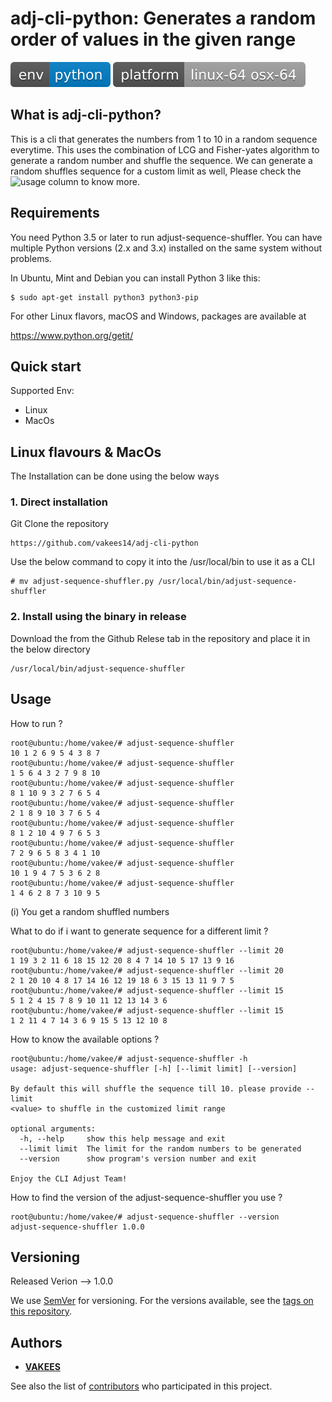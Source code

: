 adj-cli-python: Generates a random order of values in the given range
=======================================

![env](/badges/env.svg)
![platform](/badges/platform.svg)

What is adj-cli-python?
-------------
This is a cli that generates the numbers from 1 to 10 in a random sequence everytime.
This uses the combination of LCG and Fisher-yates algorithm to generate a random number and shuffle the sequence.
We can generate a random shuffles sequence for a custom limit as well, Please check the ![usage](Usage) column
to know more.


Requirements
------------

You need Python 3.5 or later to run adjust-sequence-shuffler.  You can have multiple Python
versions (2.x and 3.x) installed on the same system without problems.

In Ubuntu, Mint and Debian you can install Python 3 like this:

    $ sudo apt-get install python3 python3-pip

For other Linux flavors, macOS and Windows, packages are available at

  https://www.python.org/getit/


Quick start
-----------

Supported Env:

- Linux
- MacOs

## Linux flavours & MacOs

The Installation can be done using the below ways

### 1. Direct installation

Git Clone the repository
```
https://github.com/vakees14/adj-cli-python
```

Use the below command to copy it into the /usr/local/bin to use it as a CLI
```
# mv adjust-sequence-shuffler.py /usr/local/bin/adjust-sequence-shuffler
```

### 2. Install using the binary in release

Download the from the Github Relese tab in the repository and place it in the below directory

```
/usr/local/bin/adjust-sequence-shuffler
```


Usage
-----

How to run ?
```
root@ubuntu:/home/vakee/# adjust-sequence-shuffler
10 1 2 6 9 5 4 3 8 7
root@ubuntu:/home/vakee/# adjust-sequence-shuffler
1 5 6 4 3 2 7 9 8 10
root@ubuntu:/home/vakee/# adjust-sequence-shuffler
8 1 10 9 3 2 7 6 5 4
root@ubuntu:/home/vakee/# adjust-sequence-shuffler
2 1 8 9 10 3 7 6 5 4
root@ubuntu:/home/vakee/# adjust-sequence-shuffler
8 1 2 10 4 9 7 6 5 3
root@ubuntu:/home/vakee/# adjust-sequence-shuffler
7 2 9 6 5 8 3 4 1 10
root@ubuntu:/home/vakee/# adjust-sequence-shuffler
10 1 9 4 7 5 3 6 2 8
root@ubuntu:/home/vakee/# adjust-sequence-shuffler
1 4 6 2 8 7 3 10 9 5

```
(i) You get a random shuffled numbers

What to do if i want to generate sequence for a different limit ?
```
root@ubuntu:/home/vakee/# adjust-sequence-shuffler --limit 20
1 19 3 2 11 6 18 15 12 20 8 4 7 14 10 5 17 13 9 16
root@ubuntu:/home/vakee/# adjust-sequence-shuffler --limit 20
2 1 20 10 4 8 17 14 16 12 19 18 6 3 15 13 11 9 7 5
root@ubuntu:/home/vakee/# adjust-sequence-shuffler --limit 15
5 1 2 4 15 7 8 9 10 11 12 13 14 3 6
root@ubuntu:/home/vakee/# adjust-sequence-shuffler --limit 15
1 2 11 4 7 14 3 6 9 15 5 13 12 10 8
```

How to know the available options ?
```
root@ubuntu:/home/vakee/# adjust-sequence-shuffler -h
usage: adjust-sequence-shuffler [-h] [--limit limit] [--version]

By default this will shuffle the sequence till 10. please provide --limit
<value> to shuffle in the customized limit range

optional arguments:
  -h, --help     show this help message and exit
  --limit limit  The limit for the random numbers to be generated
  --version      show program's version number and exit

Enjoy the CLI Adjust Team!
```

How to find the version of the adjust-sequence-shuffler you use ?
```
root@ubuntu:/home/vakee/# adjust-sequence-shuffler --version
adjust-sequence-shuffler 1.0.0
```



## Versioning

Released Verion --> 1.0.0

We use [SemVer](http://semver.org/) for versioning. For the versions available, see the [tags on this repository](https://github.com/your/project/tags). 

## Authors

* [**VAKEES**](https://github.com/vakees14)

See also the list of [contributors](https://github.com/vakees14/adj-cli-python/graphs/contributors) who participated in this project.
